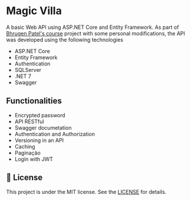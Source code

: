 
# Magic Villa

A basic Web API using ASP.NET Core and Entity Framework. As part of [Bhrugen Patel's course](https://www.udemy.com/course/restful-api-with-asp-dot-net-core-web-api/) project with some personal modifications, the API was developed using the following technologies

- ASP.NET Core
- Entity Framework
- Authentication
- SQLServer
- .NET 7
- Swagger

## Functionalities

- Encrypted password
- API RESTful
- Swagger documetation
- Authentication and Authorization
- Versioning in an API
- Caching
- Paginação
- Login with JWT

## :memo: License

This project is under the MIT license. See the [LICENSE](https://github.com/AlexandreAkao/magic-villa-api/blob/master/LICENSE) for details.
